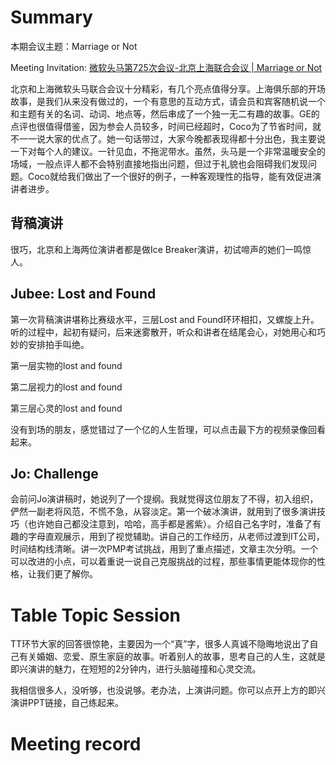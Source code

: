 
# Summary

本期会议主题：Marriage or Not

Meeting Invitation: [微软头马第725次会议-北京上海联合会议 | Marriage or Not](https://mp.weixin.qq.com/s/xtm4q-30aHE5zRePEA7NdA)

北京和上海微软头马联合会议十分精彩，有几个亮点值得分享。上海俱乐部的开场故事，是我们从来没有做过的，一个有意思的互动方式，请会员和宾客随机说一个和主题有关的名词、动词、地点等，然后串成了一个独一无二有趣的故事。GE的点评也很值得借鉴，因为参会人员较多，时间已经超时，Coco为了节省时间，就不一一说大家的优点了。她一句话带过，大家今晚都表现得都十分出色，我主要说一下对每个人的建议。一针见血，不拖泥带水。虽然，头马是一个非常温暖安全的场域，一般点评人都不会特别直接地指出问题，但过于礼貌也会阻碍我们发现问题。Coco就给我们做出了一个很好的例子，一种客观理性的指导，能有效促进演讲者进步。

## 背稿演讲
很巧，北京和上海两位演讲者都是做Ice Breaker演讲，初试啼声的她们一鸣惊人。

## Jubee: Lost and Found

第一次背稿演讲堪称比赛级水平，三层Lost and Found环环相扣，又螺旋上升。听的过程中，起初有疑问，后来迷雾散开，听众和讲者在结尾会心，对她用心和巧妙的安排拍手叫绝。

第一层实物的lost and found

第二层视力的lost and found

第三层心灵的lost and found

没有到场的朋友，感觉错过了一个亿的人生哲理，可以点击最下方的视频录像回看起来。

## Jo: Challenge

会前问Jo演讲稿时，她说列了一个提纲。我就觉得这位朋友了不得，初入组织，俨然一副老将风范，不慌不急，从容淡定。第一个破冰演讲，就用到了很多演讲技巧（也许她自己都没注意到，哈哈，高手都是酱紫）。介绍自己名字时，准备了有趣的字母直观展示，用到了视觉辅助。讲自己的工作经历，从老师过渡到IT公司，时间结构线清晰。讲一次PMP考试挑战，用到了重点描述，文章主次分明。一个可以改进的小点，可以着重说一说自己克服挑战的过程，那些事情更能体现你的性格，让我们更了解你。

# Table Topic Session
TT环节大家的回答很惊艳，主要因为一个“真”字，很多人真诚不隐晦地说出了自己有关婚姻、恋爱、原生家庭的故事。听着别人的故事，思考自己的人生，这就是即兴演讲的魅力，在短短的2分钟内，进行头脑碰撞和心灵交流。

我相信很多人，没听够，也没说够。老办法，上演讲问题。你可以点开上方的即兴演讲PPT链接，自己练起来。



# Meeting record
